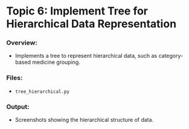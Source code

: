 # Topic 6: Implement Tree for Hierarchical Data Representation

### Overview:
- Implements a tree to represent hierarchical data, such as category-based medicine grouping.

### Files:
- `tree_hierarchical.py`

### Output:
- Screenshots showing the hierarchical structure of data.